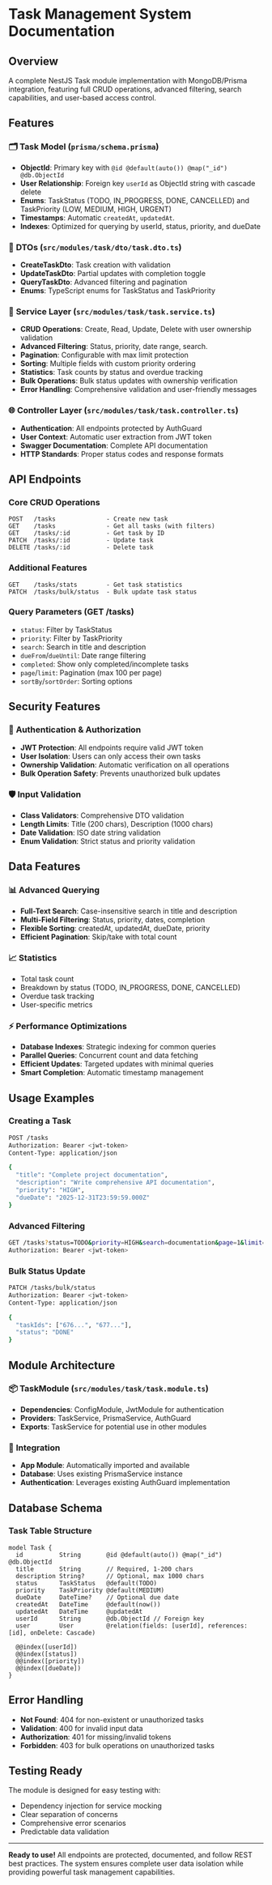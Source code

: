 # Task Management System Documentation

## Overview

A complete NestJS Task module implementation with MongoDB/Prisma integration, featuring full CRUD operations, advanced filtering, search capabilities, and user-based access control.

## Features

### 🗂️ **Task Model** (`prisma/schema.prisma`)

- **ObjectId**: Primary key with `@id @default(auto()) @map("_id") @db.ObjectId`
- **User Relationship**: Foreign key `userId` as ObjectId string with cascade delete
- **Enums**: TaskStatus (TODO, IN_PROGRESS, DONE, CANCELLED) and TaskPriority (LOW, MEDIUM, HIGH, URGENT)
- **Timestamps**: Automatic `createdAt`, `updatedAt`.
- **Indexes**: Optimized for querying by userId, status, priority, and dueDate

### 📝 **DTOs** (`src/modules/task/dto/task.dto.ts`)

- **CreateTaskDto**: Task creation with validation
- **UpdateTaskDto**: Partial updates with completion toggle
- **QueryTaskDto**: Advanced filtering and pagination
- **Enums**: TypeScript enums for TaskStatus and TaskPriority

### 🔧 **Service Layer** (`src/modules/task/task.service.ts`)

- **CRUD Operations**: Create, Read, Update, Delete with user ownership validation
- **Advanced Filtering**: Status, priority, date range, search.
- **Pagination**: Configurable with max limit protection
- **Sorting**: Multiple fields with custom priority ordering
- **Statistics**: Task counts by status and overdue tracking
- **Bulk Operations**: Bulk status updates with ownership verification
- **Error Handling**: Comprehensive validation and user-friendly messages

### 🌐 **Controller Layer** (`src/modules/task/task.controller.ts`)

- **Authentication**: All endpoints protected by AuthGuard
- **User Context**: Automatic user extraction from JWT token
- **Swagger Documentation**: Complete API documentation
- **HTTP Standards**: Proper status codes and response formats

## API Endpoints

### Core CRUD Operations

```
POST   /tasks              - Create new task
GET    /tasks              - Get all tasks (with filters)
GET    /tasks/:id          - Get task by ID
PATCH  /tasks/:id          - Update task
DELETE /tasks/:id          - Delete task
```

### Additional Features

```
GET    /tasks/stats        - Get task statistics
PATCH  /tasks/bulk/status  - Bulk update task status
```

### Query Parameters (GET /tasks)

- `status`: Filter by TaskStatus
- `priority`: Filter by TaskPriority
- `search`: Search in title and description
- `dueFrom`/`dueUntil`: Date range filtering
- `completed`: Show only completed/incomplete tasks
- `page`/`limit`: Pagination (max 100 per page)
- `sortBy`/`sortOrder`: Sorting options

## Security Features

### 🔐 **Authentication & Authorization**

- **JWT Protection**: All endpoints require valid JWT token
- **User Isolation**: Users can only access their own tasks
- **Ownership Validation**: Automatic verification on all operations
- **Bulk Operation Safety**: Prevents unauthorized bulk updates

### 🛡️ **Input Validation**

- **Class Validators**: Comprehensive DTO validation
- **Length Limits**: Title (200 chars), Description (1000 chars)
- **Date Validation**: ISO date string validation
- **Enum Validation**: Strict status and priority validation

## Data Features

### 📊 **Advanced Querying**

- **Full-Text Search**: Case-insensitive search in title and description
- **Multi-Field Filtering**: Status, priority, dates, completion
- **Flexible Sorting**: createdAt, updatedAt, dueDate, priority
- **Efficient Pagination**: Skip/take with total count

### 📈 **Statistics**

- Total task count
- Breakdown by status (TODO, IN_PROGRESS, DONE, CANCELLED)
- Overdue task tracking
- User-specific metrics

### ⚡ **Performance Optimizations**

- **Database Indexes**: Strategic indexing for common queries
- **Parallel Queries**: Concurrent count and data fetching
- **Efficient Updates**: Targeted updates with minimal queries
- **Smart Completion**: Automatic timestamp management

## Usage Examples

### Creating a Task

```bash
POST /tasks
Authorization: Bearer <jwt-token>
Content-Type: application/json

{
  "title": "Complete project documentation",
  "description": "Write comprehensive API documentation",
  "priority": "HIGH",
  "dueDate": "2025-12-31T23:59:59.000Z"
}
```

### Advanced Filtering

```bash
GET /tasks?status=TODO&priority=HIGH&search=documentation&page=1&limit=10&sortBy=dueDate&sortOrder=asc
Authorization: Bearer <jwt-token>
```

### Bulk Status Update

```bash
PATCH /tasks/bulk/status
Authorization: Bearer <jwt-token>
Content-Type: application/json

{
  "taskIds": ["676...", "677..."],
  "status": "DONE"
}
```

## Module Architecture

### 📦 **TaskModule** (`src/modules/task/task.module.ts`)

- **Dependencies**: ConfigModule, JwtModule for authentication
- **Providers**: TaskService, PrismaService, AuthGuard
- **Exports**: TaskService for potential use in other modules

### 🔌 **Integration**

- **App Module**: Automatically imported and available
- **Database**: Uses existing PrismaService instance
- **Authentication**: Leverages existing AuthGuard implementation

## Database Schema

### Task Table Structure

```prisma
model Task {
  id          String       @id @default(auto()) @map("_id") @db.ObjectId
  title       String       // Required, 1-200 chars
  description String?      // Optional, max 1000 chars
  status      TaskStatus   @default(TODO)
  priority    TaskPriority @default(MEDIUM)
  dueDate     DateTime?    // Optional due date
  createdAt   DateTime     @default(now())
  updatedAt   DateTime     @updatedAt
  userId      String       @db.ObjectId // Foreign key
  user        User         @relation(fields: [userId], references: [id], onDelete: Cascade)

  @@index([userId])
  @@index([status])
  @@index([priority])
  @@index([dueDate])
}
```

## Error Handling

- **Not Found**: 404 for non-existent or unauthorized tasks
- **Validation**: 400 for invalid input data
- **Authorization**: 401 for missing/invalid tokens
- **Forbidden**: 403 for bulk operations on unauthorized tasks

## Testing Ready

The module is designed for easy testing with:

- Dependency injection for service mocking
- Clear separation of concerns
- Comprehensive error scenarios
- Predictable data validation

---

**Ready to use!** All endpoints are protected, documented, and follow REST best practices. The system ensures complete user data isolation while providing powerful task management capabilities.

